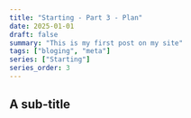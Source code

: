 ```yaml
---
title: "Starting - Part 3 - Plan"
date: 2025-01-01
draft: false
summary: "This is my first post on my site"
tags: ["bloging", "meta"]
series: ["Starting"]
series_order: 3
---
```


## A sub-title

